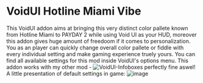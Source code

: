 # VoidUI Hotline Miami Vibe

This VoidUI addon aims at bringing this very distinct color pallete known from Hotline Miami to PAYDAY 2 while using Void UI as your HUD, moreover this addon gives huge amount of freedoom if it comes to personalization. You as an player can quickly change overall color pallete or fiddle with every individual setting and make gaming experience truely yours.
You can find all available settings for this mod inside VoidUI's options menu. This addon works with my other mod - ![VoidUI-Infoboxes](https://github.com/MiamiCenterPL/VoidUI-InfoBoxes) perfectly fine aswel!
A little presentation of default settings in game:
![image](https://github.com/user-attachments/assets/b6c6e3d5-ff20-45f9-985a-c06307e3f898)
